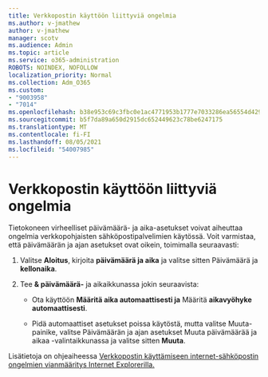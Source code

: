 ```yaml
---
title: Verkkopostin käyttöön liittyviä ongelmia
ms.author: v-jmathew
author: v-jmathew
manager: scotv
ms.audience: Admin
ms.topic: article
ms.service: o365-administration
ROBOTS: NOINDEX, NOFOLLOW
localization_priority: Normal
ms.collection: Adm_O365
ms.custom:
- "9003958"
- "7014"
ms.openlocfilehash: b38e953c69c3fbc0e1ac4771953b1777e7033286ea56554d42952c2df696bd70
ms.sourcegitcommit: b5f7da89a650d2915dc652449623c78be6247175
ms.translationtype: MT
ms.contentlocale: fi-FI
ms.lasthandoff: 08/05/2021
ms.locfileid: "54007985"
---
```

# <a name="troubleshoot-problems-with-accessing-webmail"></a>Verkkopostin käyttöön liittyviä ongelmia

Tietokoneen virheelliset päivämäärä- ja aika-asetukset voivat aiheuttaa ongelmia verkkopohjaisten sähköpostipalvelimien käytössä. Voit varmistaa, että päivämäärän ja ajan asetukset ovat oikein, toimimalla seuraavasti:

1. Valitse **Aloitus**, kirjoita **päivämäärä ja aika** ja valitse sitten Päivämäärä ja **kellonaika**.
2. Tee **& päivämäärä-** ja aikaikkunassa jokin seuraavista:

    - Ota käyttöön **Määritä aika automaattisesti ja** Määritä **aikavyöhyke automaattisesti**.

    - Pidä automaattiset asetukset poissa  käytöstä, mutta  valitse  Muuta-painike, valitse Päivämäärän ja ajan asetukset Muuta päivämäärää ja aikaa -valintaikkunassa ja valitse sitten **Muuta**. 

Lisätietoja on ohjeaiheessa [Verkkopostin käyttämiseen internet-sähköpostin ongelmien vianmääritys Internet Explorerilla.](https://answers.microsoft.com/windows/forum/all/problem-accessing-email-through-ie/41f871f3-6df3-4bc9-a5bd-7f71651a2888)

